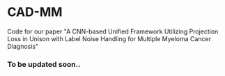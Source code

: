 # CAD-MM
Code for our paper "A CNN-based Unified Framework Utilizing Projection Loss in Unison with Label Noise Handling for Multiple Myeloma Cancer Diagnosis"


### To be updated soon.. 
